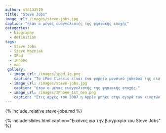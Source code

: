 ```yaml
---
author: std133519
title: "Steve Jobs"
image_url: /images/steve-jobs.jpg
caption: "ήταν ο μέγας ευαγγελιστής της ψηφιακής εποχής"
categories:
  - biography
  - definition
tags:
  - Steve Jobs
  - Steve Wozniak
  - IPad
  - IPhone
  - mac
 gallery:
  - image_url: /images/ipod_1g.png
    caption: "Το iPod Classic είναι ένα φορητό μουσικό jukebox της εταιρείας Apple."
  - image_url: /images/steve-jobs.jpg
    caption: "ήταν ο μέγας ευαγγελιστής της ψηφιακής εποχής."
  - image_url: /images/IPhone_1st_Gen.png
    caption: "Στις αρχές του 2007 η Apple μπήκε στην αγορά των κινητών τηλεφώνων με την παρουσίαση του iPhone"
---
```


{% include_relative steve-jobs.md %}

{% include slides.html caption="Εικόνες για την βιογραφία του Steve Jobs" %}
